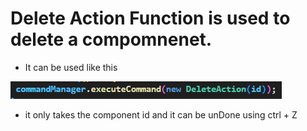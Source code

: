 # Delete Action Function is used to delete a compomnenet.

* It can be used like this

![delete usage](image.png)
* it only takes the component id and it can be unDone using ctrl + Z